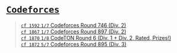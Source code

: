 # [`Codeforces`]
> [`cf 1592` `1/7` Codeforces Round 746 (Div. 2)](./cf_1592)  
> [`cf 1867` `1/7` Codeforces Round 897 (Div. 2)](./cf_1867)  
> [`cf 1870` `1/8` CodeTON Round 6 (Div. 1 + Div. 2, Rated, Prizes!)](./cf_1870)  
> [`cf 1872` `5/7` Codeforces Round 895 (Div. 3)](./cf_1872)  


[`Codeforces`]: /OJ_ans/cf
[`Zerojudge`]: /OJ_ans/zj
[`PCIC`]: /OJ_ans/PCIC